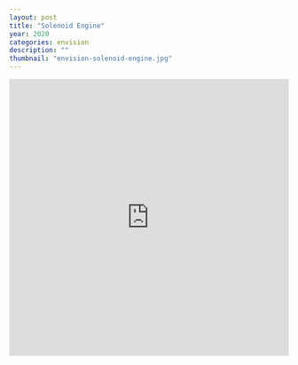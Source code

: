 ```yaml
---
layout: post
title: "Solenoid Engine"
year: 2020
categories: envision
description: ""
thumbnail: "envision-solenoid-engine.jpg"
---
```


<iframe style="width: 100%;height: 500px;border: 0px;" src="https://prezi.com/view/rB1qVow8HMEkbnXQookE/embed" webkitallowfullscreen="1" mozallowfullscreen="1" allowfullscreen="1" class="center-video"></iframe>